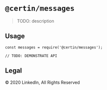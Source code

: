# `@certin/messages`

> TODO: description

## Usage

```
const messages = require('@certin/messages');

// TODO: DEMONSTRATE API
```

## Legal

&copy; 2020 LinkedIn, All Rights Reserved

